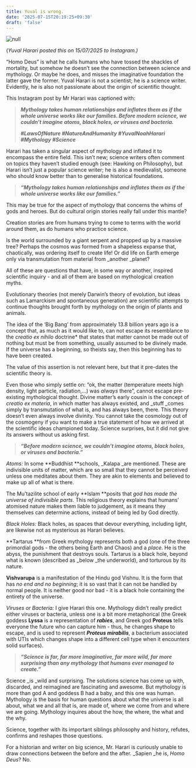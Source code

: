 ```yaml
---
title: Yuval is wrong.
date: '2025-07-15T20:19:25+09:30'
draft: 'false'
---
```

![null](/images/uploads/yuval-mythology-quote.png)

(_Yuval Harari posted this on 15/07/2025 to Instagram.)_

“Homo Deus” is what he calls humans who have tossed the shackles of mortality, but somehow he doesn’t see the connection between science and mythology. Or maybe he does, and misses the imaginative foundation the latter gave the former. Yuval Harari is not a scientist; he is a science writer. Evidently, he is also not passionate about the origin of scientific thought.

This Instagram post by Mr Harari was captioned with: 

> **_Mythology takes human relationships and inflates them as if the whole universe works like our families. Before modern science, we couldn’t imagine atoms, black holes, or viruses and bacteria._**
>
> **_\#LawsOfNature #NatureAndHumanity #YuvalNoahHarari #Mythology #Science_**

Harari has taken a singular aspect of mythology and inflated it to encompass the entire field. This isn’t new; science writers often comment on topics they haven’t studied enough (see: Hawking on Philosophy), but Harari isn’t just a popular science writer; he is also a medievalist, someone who should know better than to generalise historical foundations.

> **_“Mythology takes human relationships and inflates them as if the whole universe works like our families.”_**

This may be true for the aspect of mythology that concerns the whims of gods and heroes. But do cultural origin stories really fall under this mantle? 

Creation stories are from humans trying to come to terms with the world around them, as do humans who practice science. 

Is the world surrounded by a giant serpent and propped up by a massive tree? Perhaps the cosmos was formed from a shapeless expanse that, chaotically, was ordering itself to create life! Or did life on Earth emerge only via transmutation from material from _another _planet?

All of these are questions that have, in some way or another, inspired scientific inquiry - and all of them are based on mythological creation myths.

Evolutionary theories (not merely Darwin’s theory of evolution, but ideas such as Lamarckism and spontaneous generation) are scientific attempts to continue thoughts brought forth by mythology on the origin of plants and animals. 

The idea of the ‘Big Bang’  from approximately 13.8 billion years ago is a concept that, as much as it would like to, can not escape its resemblance to the _creatio ex nihilo_ doctrine* that states that matter cannot be made out of nothing but must be from something, usually assumed to be divinely made. If the universe has a beginning, so theists say, then this beginning has to have been created. 

The value of this assertion is not relevant here, but that it pre-dates the scientific theory is.

Even those who simply settle on: “ok, the matter (temperature meets high density, light particle, radiation,…) was _always_ there”, cannot escape pre-existing mythological thought. Divine matter’s early cousin is the concept of _creatio ex materia_, in which matter has always existed, and _stuff _comes simply by transmutation of what is, and has always been, there. This theory doesn’t even always involve divinity. You cannot take the cosmology out of the cosmogeny if you want to make a true statement of how we arrived at the scientific ideas championed today. Science surprises, but it did not give its answers without us asking first.

> _**“Before modern science, we couldn’t imagine atoms, black holes, or viruses and bacteria.”**_

_Atoms:_ In some **Buddhist **schools, _Kalapa _are mentioned. These are indivisible units of matter, which are so small that they cannot be perceived unless one meditates about them. They are akin to elements and believed to make up all of what is there. 

The Mu'tazilite school of early **Islam **posits that _god has made the universe of indivisible parts_. This religious theory explains that humans’ atomised nature makes them liable to judgement, as it means they themselves can determine actions, instead of being led by God directly.

_Black Holes:_ Black holes, as spaces that devour everything, including light, are likewise not as mysterious as Harari believes.

**Tartarus **from Greek mythology represents both a god (one of the three primordial gods - the others being Earth and Chaos) and a _place_. He is the abyss, the punishment that destroys souls. Tartarus is a black hole, beyond what is known (described as _below _the underworld), and torturous by its nature. 

**Vishvarupa** is a manifestation of the Hindu god Vishnu. It is the form that has _no end and no beginning_; it is so vast that it can not be handled by normal people. It is neither good nor bad - it is a black hole containing the entirety of the universe.

_Viruses or Bacteria:_  I give Harari this one. Mythology didn’t really predict either viruses or bacteria, unless one is a bit more metaphorical (the Greek goddess **Lyssa** is a representation of **_rabies_**, and Greek god **Proteus** tells everyone the future who can capture him - thus, he changes shape to escape, and is used to represent **_Proteus mirabilis_**, a bacterium associated with UTIs which changes shape into a different cell type when it encounters solid surfaces).

> **_“Science is far, far more imaginative, far more wild, far more surprising than any mythology that humans ever managed to create.”_**

Science _is _wild and surprising. The solutions science has come up with, discarded, and reimagined are fascinating and awesome. But mythology is more than god A and goddess B had a baby, and this one was human. Mythology is the basis for human questions about what the universe is all about, what we and all that is, are made of, where we come from and where we are going. Mythology inquires about the how, the where, the what and the why.

Science, together with its important siblings philosophy and history, refutes, confirms and reshapes those questions.

For a historian and writer on big science, Mr. Harari is curiously unable to draw connections between the before and the after. _Sapien _he is, _Homo Deus_? No.
